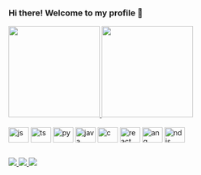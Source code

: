 ### Hi there! Welcome to my profile 👋

<div>
  <a href="https://github.com/mendes4dev">
  <img height="180em" src="https://github-readme-stats.vercel.app/api?username=mendes4dev&show_icons=true&theme=github_dark">
  <img height="180em" src="https://github-readme-stats.vercel.app/api/top-langs/?username=mendes4dev&layout=compact&langs_count=16&theme=github_dark">
</div>

<div style="display: inline-block"><br>
  <img align="center" alt="js" height="30" width="40" src="https://cdn.jsdelivr.net/gh/devicons/devicon/icons/javascript/javascript-original.svg" />
  <img align="center" alt="ts" height="30" width="40" src="https://cdn.jsdelivr.net/gh/devicons/devicon/icons/typescript/typescript-original.svg" />
  <img align="center" alt="py" height="30" width="40" src="https://cdn.jsdelivr.net/gh/devicons/devicon/icons/python/python-original.svg" />
  <img align="center" alt="java" height="30" width="40" src="https://cdn.jsdelivr.net/gh/devicons/devicon/icons/java/java-original.svg" />
  <img align="center" alt="c" height="30" width="40" src="https://cdn.jsdelivr.net/gh/devicons/devicon/icons/svelte/svelte-original.svg" />
  <img align="center" alt="react" height="30" width="40" src="https://cdn.jsdelivr.net/gh/devicons/devicon/icons/react/react-original.svg" />
  <img align="center" alt="ang" height="30" width="40" src="https://cdn.jsdelivr.net/gh/devicons/devicon/icons/angularjs/angularjs-original.svg" />
  <img align="center" alt="ndjs" height="30" width="40" src="https://cdn.jsdelivr.net/gh/devicons/devicon/icons/nodejs/nodejs-original.svg" />
  <br/>
</div>


##

<div>
  <a href="https://coinmarketcap.com/currencies/bitcoin/" target="_blank">
    <img src="https://img.shields.io/badge/Bitcoin-000000?style=for-the-badge&logo=bitcoin&logoColor=white" target="_blank">
  </a>
  <a href="https://twitter.com/mendestent" target="_blank"> 
    <img src="https://img.shields.io/badge/Twitter-1DA1F2?style=for-the-badge&logo=twitter&logoColor=white" target="_blank">
  </a>
  <a href="https://www.linkedin.com/in/mariomendesdev/" target="_blank"> 
    <img src="https://img.shields.io/badge/LinkedIn-0077B5?style=for-the-badge&logo=linkedin&logoColor=" target="_blank">
  </a>
</div>

